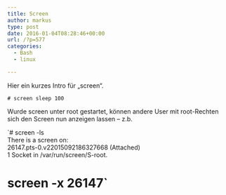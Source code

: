 ```yaml
---
title: Screen
author: markus
type: post
date: 2016-01-04T08:28:46+00:00
url: /?p=577
categories:
  - Bash
  - linux

---
```

Hier ein kurzes Intro für &#8222;screen&#8220;. 

`# screen sleep 100`

Wurde screen unter root gestartet, können andere User mit root-Rechten sich den Screen nun anzeigen lassen &#8211; z.b.
  
`# screen -ls<br />
There is a screen on:<br />
	26147.pts-0.v22015092186327668	(Attached)<br />
1 Socket in /var/run/screen/S-root.<br />
# screen -x 26147`